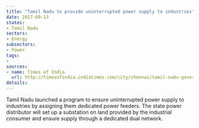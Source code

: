 ```yaml
---
title: "Tamil Nadu to provide uninterrupted power supply to industries"
date: 2017-09-13
states:
- Tamil Nadu
sectors:
- Energy
subsectors:
- Power
tags:
- 
sources:
- name: Times of India
  url: http://timesofindia.indiatimes.com/city/chennai/tamil-nadu-government-launches-dedicated-power-feeders-for-industries/articleshow/60379877.cms
details:
---
```


Tamil Nadu launched a program to ensure uninterrupted power supply to industries by assigning them dedicated power feeders. The state power distributor will set up a substation on land provided by the industrial consumer and ensure supply through a dedicated dual network. 
